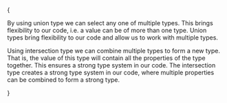 {

<!-- union type -->
By using union type we can select any one of multiple types. This brings flexibility to our code, i.e. a value can be of more than one type.
Union types bring flexibility to our code and allow us to work with multiple types.


<!-- intersection type -->
Using intersection type we can combine multiple types to form a new type. That is, the value of this type will contain all the properties of the type together. This ensures a strong type system in our code.
The intersection type creates a strong type system in our code, where multiple properties can be combined to form a strong type.

}